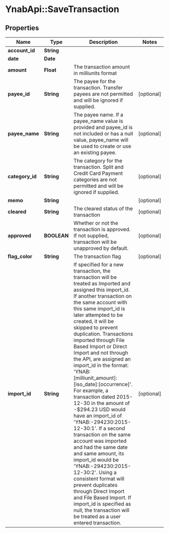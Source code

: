 # YnabApi::SaveTransaction

## Properties
Name | Type | Description | Notes
------------ | ------------- | ------------- | -------------
**account_id** | **String** |  | 
**date** | **Date** |  | 
**amount** | **Float** | The transaction amount in milliunits format | 
**payee_id** | **String** | The payee for the transaction.  Transfer payees are not permitted and will be ignored if supplied. | [optional] 
**payee_name** | **String** | The payee name.  If a payee_name value is provided and payee_id is not included or has a null value, payee_name will be used to create or use an existing payee. | [optional] 
**category_id** | **String** | The category for the transaction.  Split and Credit Card Payment categories are not permitted and will be ignored if supplied. | [optional] 
**memo** | **String** |  | [optional] 
**cleared** | **String** | The cleared status of the transaction | [optional] 
**approved** | **BOOLEAN** | Whether or not the transaction is approved.  If not supplied, transaction will be unapproved by default. | [optional] 
**flag_color** | **String** | The transaction flag | [optional] 
**import_id** | **String** | If specified for a new transaction, the transaction will be treated as Imported and assigned this import_id.  If another transaction on the same account with this same import_id is later attempted to be created, it will be skipped to prevent duplication.  Transactions imported through File Based Import or Direct Import and not through the API, are assigned an import_id in the format: &#39;YNAB:[milliunit_amount]:[iso_date]:[occurrence]&#39;.  For example, a transaction dated 2015-12-30 in the amount of -$294.23 USD would have an import_id of &#39;YNAB:-294230:2015-12-30:1&#39;.  If a second transaction on the same account was imported and had the same date and same amount, its import_id would be &#39;YNAB:-294230:2015-12-30:2&#39;.  Using a consistent format will prevent duplicates through Direct Import and File Based Import.  If import_id is specified as null, the transaction will be treated as a user entered transaction. | [optional] 


